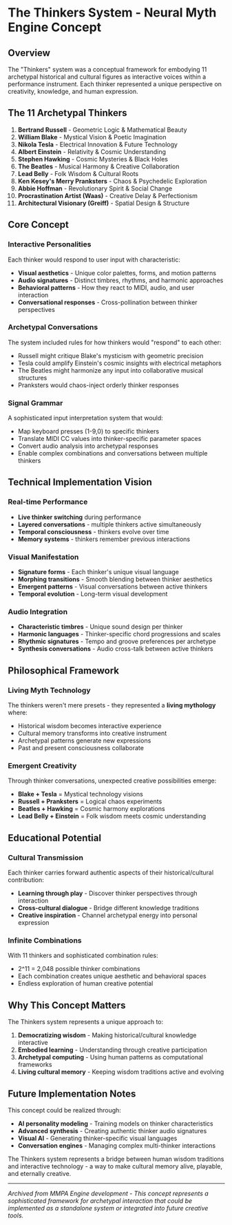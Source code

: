 # The Thinkers System - Neural Myth Engine Concept

## Overview
The "Thinkers" system was a conceptual framework for embodying 11 archetypal historical and cultural figures as interactive voices within a performance instrument. Each thinker represented a unique perspective on creativity, knowledge, and human expression.

## The 11 Archetypal Thinkers

1. **Bertrand Russell** - Geometric Logic & Mathematical Beauty
2. **William Blake** - Mystical Vision & Poetic Imagination
3. **Nikola Tesla** - Electrical Innovation & Future Technology
4. **Albert Einstein** - Relativity & Cosmic Understanding
5. **Stephen Hawking** - Cosmic Mysteries & Black Holes
6. **The Beatles** - Musical Harmony & Creative Collaboration
7. **Lead Belly** - Folk Wisdom & Cultural Roots
8. **Ken Kesey's Merry Pranksters** - Chaos & Psychedelic Exploration
9. **Abbie Hoffman** - Revolutionary Spirit & Social Change
10. **Procrastination Artist (Waas)** - Creative Delay & Perfectionism
11. **Architectural Visionary (Greiff)** - Spatial Design & Structure

## Core Concept

### Interactive Personalities
Each thinker would respond to user input with characteristic:
- **Visual aesthetics** - Unique color palettes, forms, and motion patterns
- **Audio signatures** - Distinct timbres, rhythms, and harmonic approaches
- **Behavioral patterns** - How they react to MIDI, audio, and user interaction
- **Conversational responses** - Cross-pollination between thinker perspectives

### Archetypal Conversations
The system included rules for how thinkers would "respond" to each other:
- Russell might critique Blake's mysticism with geometric precision
- Tesla could amplify Einstein's cosmic insights with electrical metaphors
- The Beatles might harmonize any input into collaborative musical structures
- Pranksters would chaos-inject orderly thinker responses

### Signal Grammar
A sophisticated input interpretation system that would:
- Map keyboard presses (1-9,0) to specific thinkers
- Translate MIDI CC values into thinker-specific parameter spaces
- Convert audio analysis into archetypal responses
- Enable complex combinations and conversations between multiple thinkers

## Technical Implementation Vision

### Real-time Performance
- **Live thinker switching** during performance
- **Layered conversations** - multiple thinkers active simultaneously
- **Temporal consciousness** - thinkers evolve over time
- **Memory systems** - thinkers remember previous interactions

### Visual Manifestation
- **Signature forms** - Each thinker's unique visual language
- **Morphing transitions** - Smooth blending between thinker aesthetics
- **Emergent patterns** - Visual conversations between active thinkers
- **Temporal evolution** - Long-term visual development

### Audio Integration
- **Characteristic timbres** - Unique sound design per thinker
- **Harmonic languages** - Thinker-specific chord progressions and scales
- **Rhythmic signatures** - Tempo and groove preferences per archetype
- **Synthesis conversations** - Audio cross-talk between active thinkers

## Philosophical Framework

### Living Myth Technology
The thinkers weren't mere presets - they represented a **living mythology** where:
- Historical wisdom becomes interactive experience
- Cultural memory transforms into creative instrument
- Archetypal patterns generate new expressions
- Past and present consciousness collaborate

### Emergent Creativity
Through thinker conversations, unexpected creative possibilities emerge:
- **Blake + Tesla** = Mystical technology visions
- **Russell + Pranksters** = Logical chaos experiments
- **Beatles + Hawking** = Cosmic harmony explorations
- **Lead Belly + Einstein** = Folk wisdom meets cosmic understanding

## Educational Potential

### Cultural Transmission
Each thinker carries forward authentic aspects of their historical/cultural contribution:
- **Learning through play** - Discover thinker perspectives through interaction
- **Cross-cultural dialogue** - Bridge different knowledge traditions
- **Creative inspiration** - Channel archetypal energy into personal expression

### Infinite Combinations
With 11 thinkers and sophisticated combination rules:
- 2^11 = 2,048 possible thinker combinations
- Each combination creates unique aesthetic and behavioral spaces
- Endless exploration of human creative potential

## Why This Concept Matters

The Thinkers system represents a unique approach to:
1. **Democratizing wisdom** - Making historical/cultural knowledge interactive
2. **Embodied learning** - Understanding through creative participation
3. **Archetypal computing** - Using human patterns as computational frameworks
4. **Living cultural memory** - Keeping wisdom traditions active and evolving

## Future Implementation Notes

This concept could be realized through:
- **AI personality modeling** - Training models on thinker characteristics
- **Advanced synthesis** - Creating authentic thinker audio signatures
- **Visual AI** - Generating thinker-specific visual languages
- **Conversation engines** - Managing complex multi-thinker interactions

The Thinkers system represents a bridge between human wisdom traditions and interactive technology - a way to make cultural memory alive, playable, and eternally creative.

---

*Archived from MMPA Engine development - This concept represents a sophisticated framework for archetypal interaction that could be implemented as a standalone system or integrated into future creative tools.*